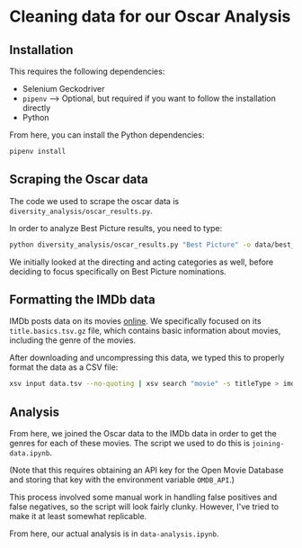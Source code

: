  # Cleaning data for our Oscar Analysis

 ## Installation

 This requires the following dependencies:
 - Selenium Geckodriver
 - `pipenv` --> Optional, but required if you want to follow the installation directly
 - Python

 From here, you can install the Python dependencies:

 ```sh
 pipenv install
 ```

 ## Scraping the Oscar data

 The code we used to scrape the oscar data is `diversity_analysis/oscar_results.py`. 

 In order to analyze Best Picture results, you need to type:

 ```sh
 python diversity_analysis/oscar_results.py "Best Picture" -o data/best_picture.csv
 ```

We initially looked at the directing and acting categories as well, before deciding to focus specifically on Best Picture nominations.

 ## Formatting the IMDb data

 IMDb posts data on its movies [online](https://datasets.imdbws.com/). We specifically focused on its
 `title.basics.tsv.gz` file, which contains basic information about movies, including the genre of the movies.

 After downloading and uncompressing this data, we typed this to properly format the data as a CSV file:
 ```sh
xsv input data.tsv --no-quoting | xsv search "movie" -s titleType > imdb_movie_data.csv
```

## Analysis

From here, we joined the Oscar data to the IMDb data in order to get the genres for each of these movies. The script we used to do this is `joining-data.ipynb`. 

(Note that this requires obtaining an API key for the Open Movie Database and storing that key with the environment variable `OMDB_API`.)

This process involved some manual work in handling false positives and false negatives, so the script will look fairly clunky. However, I've tried to make it at least somewhat replicable.

From here, our actual analysis is in `data-analysis.ipynb`.